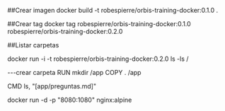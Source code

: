 ##Crear imagen
docker build -t robespierre/orbis-training-docker:0.1.0 .

##Crear tag
docker tag robespierre/orbis-training-docker:0.1.0 robespierre/orbis-training-docker:0.2.0

##Listar carpetas

docker run -i -t robespierre/orbis-training-docker:0.2.0 ls -ls /

---crear carpeta
RUN mkdir /app
COPY . /app

CMD ls, "[app/preguntas.md]"

docker run -d -p "8080:1080" nginx:alpine

